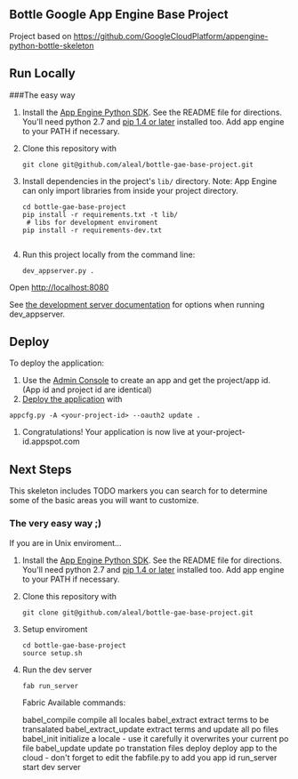 ## Bottle Google App Engine Base Project

Project based on https://github.com/GoogleCloudPlatform/appengine-python-bottle-skeleton

## Run Locally

###The easy way

1. Install the [App Engine Python SDK](https://developers.google.com/appengine/downloads).
See the README file for directions. You'll need python 2.7 and [pip 1.4 or later](http://www.pip-installer.org/en/latest/installing.html) installed too. Add app engine to your PATH if necessary. 

2. Clone this repository with

   ```shell
   git clone git@github.com/aleal/bottle-gae-base-project.git
   
   ```
3. Install dependencies in the project's `lib/` directory.
   Note: App Engine can only import libraries from inside your project directory.

   ```shell
   cd bottle-gae-base-project 
   pip install -r requirements.txt -t lib/
    # libs for development enviroment
   pip install -r requirements-dev.txt
  
   ```
4. Run this project locally from the command line:

   ```
   dev_appserver.py .
   ```

Open [http://localhost:8080](http://localhost:8080)

See [the development server documentation](https://developers.google.com/appengine/docs/python/tools/devserver)
for options when running dev_appserver.

## Deploy
To deploy the application:

1. Use the [Admin Console](https://appengine.google.com) to create an app and
   get the project/app id. (App id and project id are identical)
1. [Deploy the
   application](https://developers.google.com/appengine/docs/python/tools/uploadinganapp) with

```
appcfg.py -A <your-project-id> --oauth2 update .
```
1. Congratulations! Your application is now live at your-project-id.appspot.com

## Next Steps
This skeleton includes TODO markers you can search for to determine some of the
basic areas you will want to customize.

### The very easy way ;)

If you are in Unix enviroment...

1. Install the [App Engine Python SDK](https://developers.google.com/appengine/downloads).
See the README file for directions. You'll need python 2.7 and [pip 1.4 or later](http://www.pip-installer.org/en/latest/installing.html) installed too. Add app engine to your PATH if necessary. 

2. Clone this repository with

   ```shell
   git clone git@github.com/aleal/bottle-gae-base-project.git
   
   ```
3. Setup enviroment
   ```shell
   cd bottle-gae-base-project 
   source setup.sh
   ```
4. Run the dev server 
   ```shell
   fab run_server
   ```
   
   Fabric Available commands:

    babel_compile         compile all locales
    babel_extract         extract terms to be transalated
    babel_extract_update  extract terms and update all po files
    babel_init            initialize a locale - use it carefully it overwrites your current po file
    babel_update          update po transtation files
    deploy                deploy app to the cloud -  don't forget to edit the fabfile.py to add you app id
    run_server            start dev server


